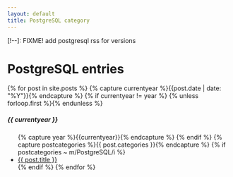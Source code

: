 ```yaml
---
layout: default
title: PostgreSQL category
---
```


[!--]:  FIXME! add postgresql rss for versions

<div class="page-content wc-container">
  <h1>PostgreSQL entries</h1>  
  {% for post in site.posts %}
  	{% capture currentyear %}{{post.date | date: "%Y"}}{% endcapture %}
  	{% if currentyear != year %}
    	{% unless forloop.first %}</ul>{% endunless %}
    		<h5>{{ currentyear }}</h5>
    		<ul class="posts">
    		{% capture year %}{{currentyear}}{% endcapture %}
  		{% endif %}
    {% capture postcategories %}{{ post.categories }}{% endcapture %}
      {% if postcategories ~ m/PostgreSQL/i %}
        <li><a href="{{ post.url | prepend: site.baseurl }}">{{ post.title }}</a></li>
      {% endif %}
  {% endfor %}
</div>
